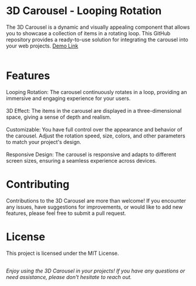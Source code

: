 # 3D Carousel - Looping Rotation

The 3D Carousel is a dynamic and visually appealing component that allows you to showcase a collection of items in a rotating loop. This GitHub repository provides a ready-to-use solution for integrating the carousel into your web projects.
<a href="https://jo-erl.github.io/3dcarousel/">Demo Link</a><br><br>

<h1>Features</h1>
Looping Rotation: The carousel continuously rotates in a loop, providing an immersive and engaging experience for your users.<br><br>
3D Effect: The items in the carousel are displayed in a three-dimensional space, giving a sense of depth and realism.<br><br>
Customizable: You have full control over the appearance and behavior of the carousel. Adjust the rotation speed, size, colors, and other parameters to match your project's design.<br><br>
Responsive Design: The carousel is responsive and adapts to different screen sizes, ensuring a seamless experience across devices.
    
<h1>Contributing</h1>
Contributions to the 3D Carousel are more than welcome! If you encounter any issues, have suggestions for improvements, or would like to add new features, please feel free to submit a pull request.

<h1>License</h1>
This project is licensed under the MIT License.<br><br>

<i>Enjoy using the 3D Carousel in your projects! If you have any questions or need assistance, please don't hesitate to reach out.</i>
